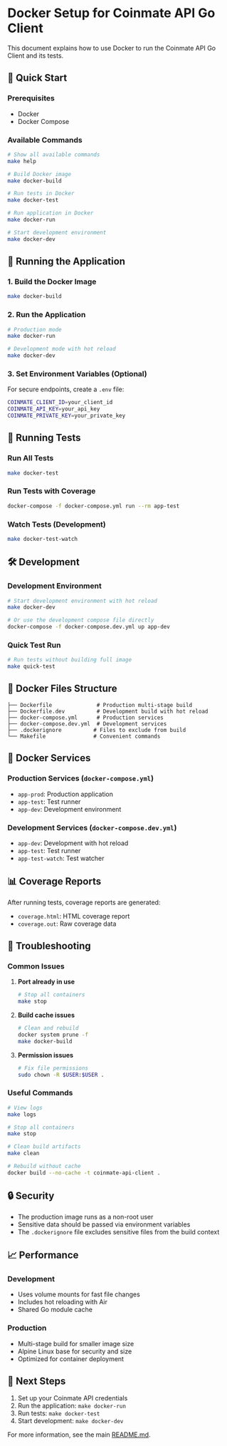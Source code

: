 # Docker Setup for Coinmate API Go Client

This document explains how to use Docker to run the Coinmate API Go Client and its tests.

## 🐳 Quick Start

### Prerequisites
- Docker
- Docker Compose

### Available Commands

```bash
# Show all available commands
make help

# Build Docker image
make docker-build

# Run tests in Docker
make docker-test

# Run application in Docker
make docker-run

# Start development environment
make docker-dev
```

## 🚀 Running the Application

### 1. Build the Docker Image
```bash
make docker-build
```

### 2. Run the Application
```bash
# Production mode
make docker-run

# Development mode with hot reload
make docker-dev
```

### 3. Set Environment Variables (Optional)
For secure endpoints, create a `.env` file:
```bash
COINMATE_CLIENT_ID=your_client_id
COINMATE_API_KEY=your_api_key
COINMATE_PRIVATE_KEY=your_private_key
```

## 🧪 Running Tests

### Run All Tests
```bash
make docker-test
```

### Run Tests with Coverage
```bash
docker-compose -f docker-compose.yml run --rm app-test
```

### Watch Tests (Development)
```bash
make docker-test-watch
```

## 🛠️ Development

### Development Environment
```bash
# Start development environment with hot reload
make docker-dev

# Or use the development compose file directly
docker-compose -f docker-compose.dev.yml up app-dev
```

### Quick Test Run
```bash
# Run tests without building full image
make quick-test
```

## 📁 Docker Files Structure

```
├── Dockerfile              # Production multi-stage build
├── Dockerfile.dev          # Development build with hot reload
├── docker-compose.yml      # Production services
├── docker-compose.dev.yml  # Development services
├── .dockerignore          # Files to exclude from build
└── Makefile               # Convenient commands
```

## 🔧 Docker Services

### Production Services (`docker-compose.yml`)
- `app-prod`: Production application
- `app-test`: Test runner
- `app-dev`: Development environment

### Development Services (`docker-compose.dev.yml`)
- `app-dev`: Development with hot reload
- `app-test`: Test runner
- `app-test-watch`: Test watcher

## 📊 Coverage Reports

After running tests, coverage reports are generated:
- `coverage.html`: HTML coverage report
- `coverage.out`: Raw coverage data

## 🐛 Troubleshooting

### Common Issues

1. **Port already in use**
   ```bash
   # Stop all containers
   make stop
   ```

2. **Build cache issues**
   ```bash
   # Clean and rebuild
   docker system prune -f
   make docker-build
   ```

3. **Permission issues**
   ```bash
   # Fix file permissions
   sudo chown -R $USER:$USER .
   ```

### Useful Commands

```bash
# View logs
make logs

# Stop all containers
make stop

# Clean build artifacts
make clean

# Rebuild without cache
docker build --no-cache -t coinmate-api-client .
```

## 🔒 Security

- The production image runs as a non-root user
- Sensitive data should be passed via environment variables
- The `.dockerignore` file excludes sensitive files from the build context

## 📈 Performance

### Development
- Uses volume mounts for fast file changes
- Includes hot reloading with Air
- Shared Go module cache

### Production
- Multi-stage build for smaller image size
- Alpine Linux base for security and size
- Optimized for container deployment

## 🎯 Next Steps

1. Set up your Coinmate API credentials
2. Run the application: `make docker-run`
3. Run tests: `make docker-test`
4. Start development: `make docker-dev`

For more information, see the main [README.md](README.md).
